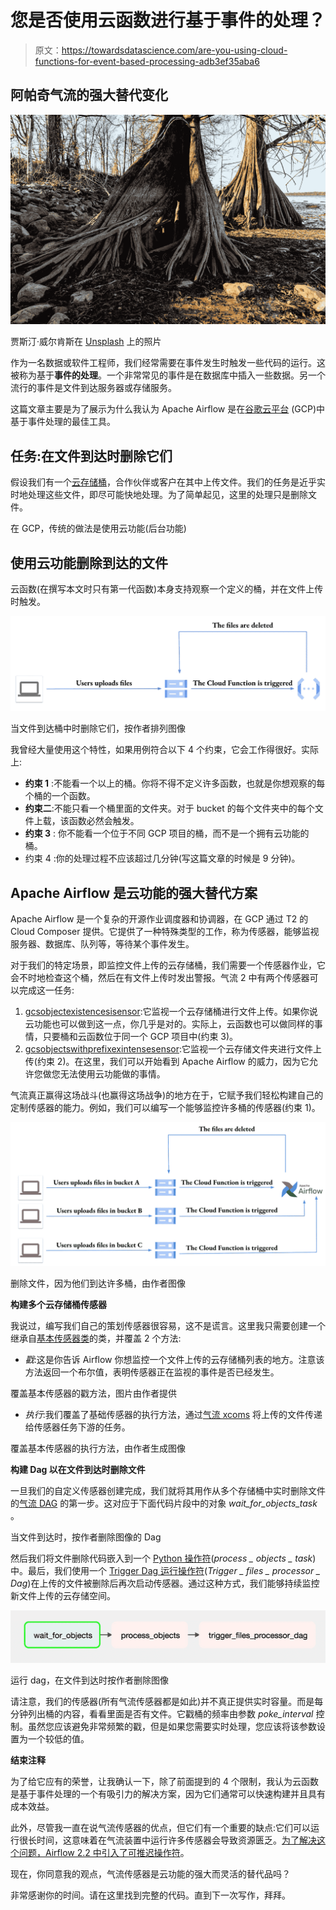 # 您是否使用云函数进行基于事件的处理？

> 原文：<https://towardsdatascience.com/are-you-using-cloud-functions-for-event-based-processing-adb3ef35aba6>

## 阿帕奇气流的强大替代变化

![](img/4da47af515d1c68b9050c5903abb00a6.png)

贾斯汀·威尔肯斯在 [Unsplash](https://unsplash.com?utm_source=medium&utm_medium=referral) 上的照片

作为一名数据或软件工程师，我们经常需要在事件发生时触发一些代码的运行。这被称为基于**事件的处理**。一个非常常见的事件是在数据库中插入一些数据。另一个流行的事件是文件到达服务器或存储服务。

这篇文章主要是为了展示为什么我认为 Apache Airflow 是在[谷歌云平台](https://cloud.google.com/) (GCP)中基于事件处理的最佳工具。

## **任务:在文件到达时删除它们**

假设我们有一个[云存储桶](https://cloud.google.com/storage)，合作伙伴或客户在其中上传文件。我们的任务是近乎实时地处理这些文件，即尽可能快地处理。为了简单起见，这里的处理只是删除文件。

在 GCP，传统的做法是使用云功能(后台功能)

## **使用云功能删除到达的文件**

云函数(在撰写本文时只有第一代函数)本身支持观察一个定义的桶，并在文件上传时触发。

![](img/a38ddb9c7c3525969de21cd530a9cac5.png)

当文件到达桶中时删除它们，按作者排列图像

我曾经大量使用这个特性，如果用例符合以下 4 个约束，它会工作得很好。实际上:

*   **约束 1** :不能看一个以上的桶。你将不得不定义许多函数，也就是你想观察的每个桶的一个函数。
*   **约束二**:不能只看一个桶里面的文件夹。对于 bucket 的每个文件夹中的每个文件上载，该函数必然会触发。
*   **约束 3** : 你不能看一个位于不同 GCP 项目的桶，而不是一个拥有云功能的桶。
*   约束 4 :你的处理过程不应该超过几分钟(写这篇文章的时候是 9 分钟)。

## **Apache Airflow 是云功能的强大替代方案**

Apache Airflow 是一个复杂的开源作业调度器和协调器，在 GCP 通过 T2 的 Cloud Composer 提供。它提供了一种特殊类型的工作，称为传感器，能够监视服务器、数据库、队列等，等待某个事件发生。

对于我们的特定场景，即监控文件上传的云存储桶，我们需要一个传感器作业，它会不时地检查这个桶，然后在有文件上传时发出警报。气流 2 中有两个传感器可以完成这一任务:

1.  [gcsobjectexistencesisensor](https://github.com/apache/airflow/blob/main/airflow/providers/google/cloud/sensors/gcs.py#L34):它监视一个云存储桶进行文件上传。如果你说云功能也可以做到这一点，你几乎是对的。实际上，云函数也可以做同样的事情，只要桶和云函数位于同一个 GCP 项目中(约束 3)。
2.  [gcsobjectswithprefixexintensesensor](https://github.com/apache/airflow/blob/4ffd4f09532fceb67675fce4c1f5cd383eff992e/airflow/providers/google/cloud/sensors/gcs.py#L165):它监视一个云存储文件夹进行文件上传(约束 2)。在这里，我们可以开始看到 Apache Airflow 的威力，因为它允许您做您无法使用云功能做的事情。

气流真正赢得这场战斗(也赢得这场战争)的地方在于，它赋予我们轻松构建自己的定制传感器的能力。例如，我们可以编写一个能够监控许多桶的传感器(约束 1)。

![](img/0a4bf3fee39f3c0694b7fe8a3ffb0a84.png)

删除文件，因为他们到达许多桶，由作者图像

**构建多个云存储桶传感器**

我说过，编写我们自己的策划传感器很容易，这不是谎言。这里我只需要创建一个继承自[基本传感器类](https://github.com/apache/airflow/blob/main/airflow/sensors/base.py#L76)的类，并覆盖 2 个方法:

*   *戳*:这是你告诉 Airflow 你想监控一个文件上传的云存储桶列表的地方。注意该方法返回一个布尔值，表明传感器正在监视的事件是否已经发生。

覆盖基本传感器的戳方法，图片由作者提供

*   *执行*:我们覆盖了基础传感器的执行方法，通过[气流 xcoms](https://airflow.apache.org/docs/apache-airflow/stable/concepts/xcoms.html) 将上传的文件传递给传感器任务下游的任务。

覆盖基本传感器的执行方法，由作者生成图像

**构建 Dag 以在文件到达时删除文件**

一旦我们的自定义传感器创建完成，我们就将其用作从多个存储桶中实时删除文件的[气流 DAG](https://airflow.apache.org/docs/apache-airflow/stable/concepts/dags.html) 的第一步。这对应于下面代码片段中的对象 *wait_for_objects_task* 。

当文件到达时，按作者删除图像的 Dag

然后我们将文件删除代码嵌入到一个 [Python 操作符](https://github.com/apache/airflow/blob/main/airflow/operators/python.py#L77)(*process _ objects _ task*)中。最后，我们使用一个 [Trigger Dag 运行操作符](https://github.com/apache/airflow/blob/main/airflow/operators/trigger_dagrun.py#L64)(*Trigger _ files _ processor _ Dag*)在上传的文件被删除后再次启动传感器。通过这种方式，我们能够持续监控新文件上传的云存储空间。

![](img/c9e0364fe07b75fddfcfc68ea188fd91.png)

运行 dag，在文件到达时按作者删除图像

请注意，我们的传感器(所有气流传感器都是如此)并不真正提供实时容量。而是每分钟列出桶的内容，看看里面是否有文件。它戳桶的频率由参数 *poke_interval* 控制。虽然您应该避免非常频繁的戳，但是如果您需要实时处理，您应该将该参数设置为一个较低的值。

**结束注释**

为了给它应有的荣誉，让我确认一下，除了前面提到的 4 个限制，我认为云函数是基于事件处理的一个有吸引力的解决方案，因为它们通常可以快速构建并且具有成本效益。

此外，尽管我一直在说气流传感器的优点，但它们有一个重要的缺点:它们可以运行很长时间，这意味着在气流装置中运行许多传感器会导致资源匮乏。[为了解决这个问题，Airflow 2.2 中引入了可推迟操作符](https://airflow.apache.org/docs/apache-airflow/stable/concepts/deferring.html)。

现在，你同意我的观点，气流传感器是云功能的强大而灵活的替代品吗？

非常感谢你的时间。请在这里找到完整的代码。直到下一次写作，拜拜。